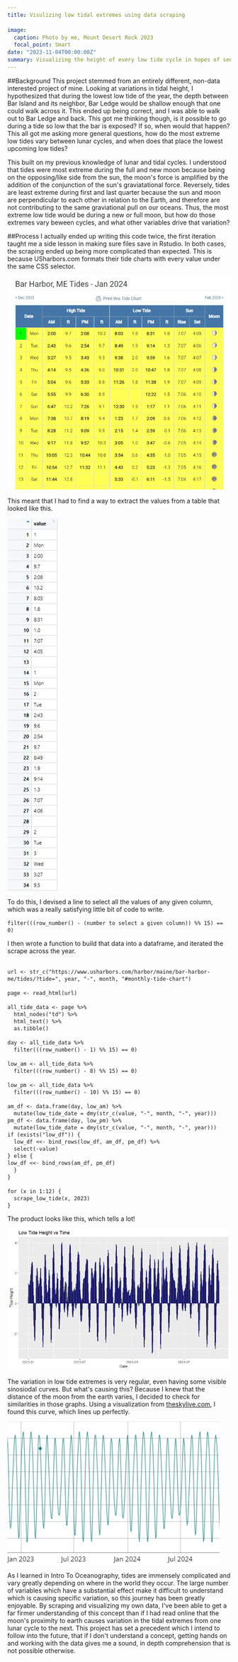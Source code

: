 ```yaml
---
title: Visulizing low tidal extremes using data scraping

image:
  caption: Photo by me, Mount Desert Rock 2023
  focal_point: Smart
date: "2023-11-04T00:00:00Z"
summary: Visualizing the height of every low tide cycle in hopes of seeing how low tides vary in the future, using data scraped from USharbors
---
```


##Background
This project stemmed from an entirely different, non-data interested project of mine. Looking at variations in tidal height, I hypothesized that during the lowest low tide of the year, the depth between Bar Island and its neighbor, Bar Ledge would be shallow enough that one could walk across it. This ended up being correct, and I was able to walk out to Bar Ledge and back. This got me thinking though, is it possible to go during a tide so low that the bar is exposed? If so, when would that happen? This all got me asking more general questions, how do the most extreme low tides vary between lunar cycles, and when does that place the lowest upcoming low tides?

This built on my previous knowledge of lunar and tidal cycles. I understood that tides were most extreme during the full and new moon because being on the opposing/like side from the sun, the moon's force is amplified by the addition of the conjunction of the sun's graviatational force. Reversely, tides are least extreme during first and last quarter because the sun and moon are perpendicular to each other in relation to the Earth, and therefore are not contributing to the same graviational pull on our oceans. Thus, the most extreme low tide would be during a new or full moon, but how do those extremes vary beween cycles, and what other variables drive that variation?

##Process
I actually ended up writing this code twice, the first iteration taught me a side lesson in making sure files save in Rstudio. In both cases, the scraping ended up being more complicated than expected. This is because USharbors.com formats their tide charts with every value under the same CSS selector.

![A photo of a USharbors.com tide chart with Selector Gadged showing that every value displays the same CSS selector](tide_chart.jpg)

This meant that I had to find a way to extract the values from a table that looked like this.

![A photo of the resulting data from a scrape](scraped_values.jpg)

To do this, I devised a line to select all the values of any given column, which was a really satisfying little bit of code to write.

```
filter(((row_number() - (number to select a given column)) %% 15) == 0)
```

I then wrote a function to build that data into a dataframe, and iterated the scrape across the year.

```scrape_low_tide <- function(month, year){

url <- str_c("https://www.usharbors.com/harbor/maine/bar-harbor-me/tides/?tide=", year, "-", month, "#monthly-tide-chart")

page <- read_html(url)

all_tide_data <- page %>% 
  html_nodes("td") %>% 
  html_text() %>% 
  as.tibble()

day <- all_tide_data %>% 
  filter(((row_number() - 1) %% 15) == 0)

low_am <- all_tide_data %>% 
  filter(((row_number() - 8) %% 15) == 0)

low_pm <- all_tide_data %>% 
  filter(((row_number() - 10) %% 15) == 0)

am_df <- data.frame(day, low_am) %>% 
  mutate(low_tide_date = dmy(str_c(value, "-", month, "-", year)))
pm_df <- data.frame(day, low_pm) %>% 
  mutate(low_tide_date = dmy(str_c(value, "-", month, "-", year)))
if (exists("low_df")) {
  low_df <<- bind_rows(low_df, am_df, pm_df) %>% 
  select(-value)
} else {
low_df <<- bind_rows(am_df, pm_df)
  }
}

for (x in 1:12) {
  scrape_low_tide(x, 2023)
}
```
The product looks like this, which tells a lot!

![A plot of Low Tide Heights VS Time, where the extreme lowest tides of the year show in a nearly sinosoidal fasion](TidalHeight.png)

The variation in low tide extremes is very regular, even having some visible sinosiodal curves. But what's causing this? Because I knew that the distance of the moon from the earth varies, I decided to check for similarities in those graphs. Using a visualization from [theskylive.com](theskylive.com/how-far-is-moon), I found this curve, which lines up perfectly.

![A screenshot of a visualization depiction Moon Distance from Earth Vs Time](moon_distance.jpg)

As I learned in Intro To Oceanography, tides are immensely complicated and vary greatly depending on where in the world they occur. The large number of variables which have a substantial effect make it difficult to understand which is causing specific variation, so this journey has been greatly enjoyable. By scraping and visualizing my own data, I've been able to get a far firmer understanding of this concept than if I had read online that the moon's proximity to earth causes variation in the tidal extremes from one lunar cycle to the next. This project has set a precedent which I intend to follow into the future, that if I don't understand a concept, getting hands on and working with the data gives me a sound, in depth comprehension that is not possible otherwise.
